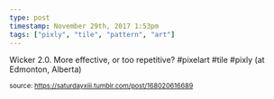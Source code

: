 ```yaml
---
type: post
timestamp: November 29th, 2017 1:53pm
tags: ["pixly", "tile", "pattern", "art"]
---
```

<a href="https://www.instagram.com/p/BcF9-QoHWO3/ "></a>

Wicker 2.0. More effective, or too repetitive? #pixelart #tile #pixly  (at Edmonton, Alberta)
 
  
<small>source: https://saturdayxiii.tumblr.com/post/168020616689</small>
